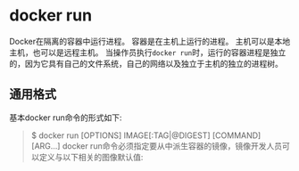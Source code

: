 # docker run
Docker在隔离的容器中运行进程。 容器是在主机上运行的进程。 主机可以是本地主机，也可以是远程主机。 当操作员执行`docker run`时，运行的容器进程是独立的，因为它具有自己的文件系统，自己的网络以及独立于主机的独立的进程树。
## 通用格式
基本docker run命令的形式如下:
>$ docker run [OPTIONS] IMAGE[:TAG|@DIGEST] [COMMAND] [ARG...]
docker run命令必须指定要从中派生容器的镜像，镜像开发人员可以定义与以下相关的图像默认值:
